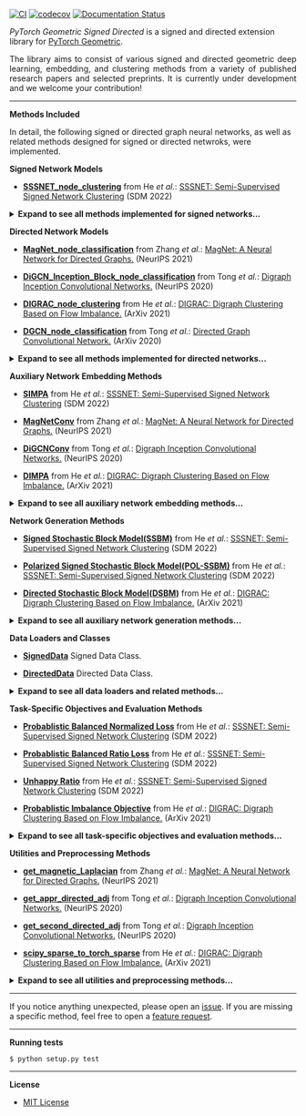 [![CI](https://github.com/SherylHYX/pytorch_geometric_signed_directed/actions/workflows/main.yml/badge.svg)](https://github.com/SherylHYX/pytorch_geometric_signed_directed/actions/workflows/main.yml)
[![codecov](https://codecov.io/gh/SherylHYX/pytorch_geometric_signed_directed/branch/main/graph/badge.svg?token=441OFDGWRB)](https://codecov.io/gh/SherylHYX/pytorch_geometric_signed_directed)
[![Documentation Status](https://readthedocs.org/projects/pytorch-geometric-signed-directed/badge/?version=latest)](https://pytorch-geometric-signed-directed.readthedocs.io/en/latest/?badge=latest)


*PyTorch Geometric Signed Directed* is a signed and directed extension library for [PyTorch Geometric](https://github.com/pyg-team/pytorch_geometric).

<p align="justify">The library aims to consist of various signed and directed geometric deep learning, embedding, and clustering methods from a variety of published research papers and selected preprints. It is currently under development and we welcome your contribution!


--------------------------------------------------------------------------------

**Methods Included**

In detail, the following signed or directed graph neural networks, as well as related methods designed for signed or directed netwroks, were implemented.


**Signed Network Models**

* **[SSSNET_node_clustering](https://github.com/SherylHYX/pytorch_geometric_signed_directed/blob/main/torch_geometric_signed_directed/nn/signed/SSSNET_node_clustering.py)** from He *et al.*: [SSSNET: Semi-Supervised Signed Network Clustering](https://arxiv.org/pdf/2110.06623.pdf) (SDM 2022)


<details>
<summary><b>Expand to see all methods implemented for signed networks...</b></summary>

more to come...

</details>
  
**Directed Network Models**

* **[MagNet_node_classification](https://github.com/SherylHYX/pytorch_geometric_signed_directed/blob/main/torch_geometric_signed_directed/nn/directed/MagNet_node_classification.py)** from Zhang *et al.*: [MagNet: A Neural Network for Directed Graphs.](https://arxiv.org/pdf/2102.11391.pdf) (NeurIPS 2021)

* **[DiGCN_Inception_Block_node_classification](https://github.com/SherylHYX/pytorch_geometric_signed_directed/blob/main/torch_geometric_signed_directed/nn/directed/DiGCN_Inception_Block_node_classification.py)** from Tong *et al.*: [Digraph Inception Convolutional Networks.](https://papers.nips.cc/paper/2020/file/cffb6e2288a630c2a787a64ccc67097c-Paper.pdf) (NeurIPS 2020)

* **[DIGRAC_node_clustering](https://github.com/SherylHYX/pytorch_geometric_signed_directed/blob/main/torch_geometric_signed_directed/nn/directed/DIGRAC_node_clustering.py)** from He *et al.*: [DIGRAC: Digraph Clustering Based on Flow Imbalance.](https://arxiv.org/pdf/2106.05194.pdf) (ArXiv 2021)

* **[DGCN_node_classification](https://github.com/SherylHYX/pytorch_geometric_signed_directed/blob/main/torch_geometric_signed_directed/nn/directed/DGCN_node_classification.py)** from Tong *et al.*: [Directed Graph Convolutional Network.](https://arxiv.org/pdf/2004.13970.pdf) (ArXiv 2020)


<details>
<summary><b>Expand to see all methods implemented for directed networks...</b></summary>


* **[DiGCN_node_classification](https://github.com/SherylHYX/pytorch_geometric_signed_directed/blob/main/torch_geometric_signed_directed/nn/directed/DiGCN_node_classification.py)** from Tong *et al.*: [Digraph Inception Convolutional Networks.](https://papers.nips.cc/paper/2020/file/cffb6e2288a630c2a787a64ccc67097c-Paper.pdf) (NeurIPS 2020)

</details>
  
**Auxiliary Network Embedding Methods**

* **[SIMPA](https://github.com/SherylHYX/pytorch_geometric_signed_directed/blob/main/torch_geometric_signed_directed/nn/signed/SIMPA.py)** from He *et al.*: [SSSNET: Semi-Supervised Signed Network Clustering](https://arxiv.org/pdf/2110.06623.pdf) (SDM 2022)

* **[MagNetConv](https://github.com/SherylHYX/pytorch_geometric_signed_directed/blob/main/torch_geometric_signed_directed/nn/directed/MagNetConv.py)** from Zhang *et al.*: [MagNet: A Neural Network for Directed Graphs.](https://arxiv.org/pdf/2102.11391.pdf) (NeurIPS 2021)

* **[DiGCNConv](https://github.com/SherylHYX/pytorch_geometric_signed_directed/blob/main/torch_geometric_signed_directed/nn/directed/DiGCNConv.py)** from Tong *et al.*: [Digraph Inception Convolutional Networks.](https://papers.nips.cc/paper/2020/file/cffb6e2288a630c2a787a64ccc67097c-Paper.pdf) (NeurIPS 2020)

* **[DIMPA](https://github.com/SherylHYX/pytorch_geometric_signed_directed/blob/main/torch_geometric_signed_directed/nn/directed/DIMPA.py)** from He *et al.*: [DIGRAC: Digraph Clustering Based on Flow Imbalance.](https://arxiv.org/pdf/2106.05194.pdf) (ArXiv 2021)


<details>
<summary><b>Expand to see all auxiliary network embedding methods...</b></summary>

* **[complex_relu_layer](https://github.com/SherylHYX/pytorch_geometric_signed_directed/blob/main/torch_geometric_signed_directed/nn/directed/complex_relu.py)** from Zhang *et al.*: [MagNet: A Neural Network for Directed Graphs.](https://arxiv.org/pdf/2102.11391.pdf) (NeurIPS 2021)
  
* **[DiGCN_Inception_Block](https://github.com/SherylHYX/pytorch_geometric_signed_directed/blob/main/torch_geometric_signed_directed/nn/directed/DiGCN_Inception_Block.py)** from Tong *et al.*: [Digraph Inception Convolutional Networks.](https://papers.nips.cc/paper/2020/file/cffb6e2288a630c2a787a64ccc67097c-Paper.pdf) (NeurIPS 2020)

* **[DGCNConv](https://github.com/SherylHYX/pytorch_geometric_signed_directed/blob/main/torch_geometric_signed_directed/nn/directed/DGCNConv.py)** from Tong *et al.*: [Directed Graph Convolutional Network.](https://arxiv.org/pdf/2004.13970.pdf) (ArXiv 2020)
  
</details>

**Network Generation Methods**

* **[Signed Stochastic Block Model(SSBM)](https://github.com/SherylHYX/pytorch_geometric_signed_directed/blob/main/torch_geometric_signed_directed/data/signed/SSBM.py)** from He *et al.*: [SSSNET: Semi-Supervised Signed Network Clustering](https://arxiv.org/pdf/2110.06623.pdf) (SDM 2022)

* **[Polarized Signed Stochastic Block Model(POL-SSBM)](https://github.com/SherylHYX/pytorch_geometric_signed_directed/blob/main/torch_geometric_signed_directed/data/signed/polarized_SSBM.py)** from He *et al.*: [SSSNET: Semi-Supervised Signed Network Clustering](https://arxiv.org/pdf/2110.06623.pdf) (SDM 2022)

* **[Directed Stochastic Block Model(DSBM)](https://github.com/SherylHYX/pytorch_geometric_signed_directed/blob/main/torch_geometric_signed_directed/data/directed/DSBM.py)** from He *et al.*: [DIGRAC: Digraph Clustering Based on Flow Imbalance.](https://arxiv.org/pdf/2106.05194.pdf) (ArXiv 2021)


<details>
<summary><b>Expand to see all auxiliary network generation methods...</b></summary>
  
more to come...

  
</details>

**Data Loaders and Classes**

* **[SignedData](https://github.com/SherylHYX/pytorch_geometric_signed_directed/blob/main/torch_geometric_signed_directed/data/signed/SignedData.py)** Signed Data Class.

* **[DirectedData](https://github.com/SherylHYX/pytorch_geometric_signed_directed/blob/main/torch_geometric_signed_directed/data/signed/DirectedData.py)** Directed Data Class.


<details>
<summary><b>Expand to see all data loaders and related methods...</b></summary>
  
more to come...

  
</details>

**Task-Specific Objectives and Evaluation Methods**

* **[Probablistic Balanced Normalized Loss](https://github.com/SherylHYX/pytorch_geometric_signed_directed/blob/main/torch_geometric_signed_directed/utils/signed/prob_balanced_normalized_loss.py)** from He *et al.*: [SSSNET: Semi-Supervised Signed Network Clustering](https://arxiv.org/pdf/2110.06623.pdf) (SDM 2022)

* **[Probablistic Balanced Ratio Loss](https://github.com/SherylHYX/pytorch_geometric_signed_directed/blob/main/torch_geometric_signed_directed/utils/signed/prob_balanced_ratio_loss.py)** from He *et al.*: [SSSNET: Semi-Supervised Signed Network Clustering](https://arxiv.org/pdf/2110.06623.pdf) (SDM 2022)

* **[Unhappy Ratio](https://github.com/SherylHYX/pytorch_geometric_signed_directed/blob/main/torch_geometric_signed_directed/utils/signed/unhappy_ratio.py)** from He *et al.*: [SSSNET: Semi-Supervised Signed Network Clustering](https://arxiv.org/pdf/2110.06623.pdf) (SDM 2022)

* **[Probablistic Imbalance Objective](https://github.com/SherylHYX/pytorch_geometric_signed_directed/blob/main/torch_geometric_signed_directed/utils/directed/prob_imbalance_loss.py)** from He *et al.*: [DIGRAC: Digraph Clustering Based on Flow Imbalance.](https://arxiv.org/pdf/2106.05194.pdf) (ArXiv 2021)


<details>
<summary><b>Expand to see all task-specific objectives and evaluation methods...</b></summary>
  
more to come...

  
</details>

**Utilities and Preprocessing Methods**

* **[get_magnetic_Laplacian](https://github.com/SherylHYX/pytorch_geometric_signed_directed/blob/main/torch_geometric_signed_directed/utils/directed/get_magnetic_Laplacian.py)** from Zhang *et al.*: [MagNet: A Neural Network for Directed Graphs.](https://arxiv.org/pdf/2102.11391.pdf) (NeurIPS 2021)

* **[get_appr_directed_adj](https://github.com/SherylHYX/pytorch_geometric_signed_directed/blob/main/torch_geometric_signed_directed/utils/directed/get_adjs_DiGCN.py)** from Tong *et al.*: [Digraph Inception Convolutional Networks.](https://papers.nips.cc/paper/2020/file/cffb6e2288a630c2a787a64ccc67097c-Paper.pdf) (NeurIPS 2020)

* **[get_second_directed_adj](https://github.com/SherylHYX/pytorch_geometric_signed_directed/blob/main/torch_geometric_signed_directed/utils/directed/get_adjs_DiGCN.py)** from Tong *et al.*: [Digraph Inception Convolutional Networks.](https://papers.nips.cc/paper/2020/file/cffb6e2288a630c2a787a64ccc67097c-Paper.pdf) (NeurIPS 2020)

* **[scipy_sparse_to_torch_sparse](https://github.com/SherylHYX/pytorch_geometric_signed_directed/blob/main/torch_geometric_signed_directed/utils/general/scipy_sparse_to_torch_sparse.py)** from He *et al.*: [DIGRAC: Digraph Clustering Based on Flow Imbalance.](https://arxiv.org/pdf/2106.05194.pdf) (ArXiv 2021)

<details>
<summary><b>Expand to see all utilities and preprocessing methods...</b></summary>
  
* **[meta_graph_generation](https://github.com/SherylHYX/pytorch_geometric_signed_directed/blob/main/torch_geometric_signed_directed/utils/directed/meta_graph_generation.py)** from He *et al.*: [DIGRAC: Digraph Clustering Based on Flow Imbalance.](https://arxiv.org/pdf/2106.05194.pdf) (ArXiv 2021)

* **[extract_network](https://github.com/SherylHYX/pytorch_geometric_signed_directed/blob/main/torch_geometric_signed_directed/utils/general/extract_network.py)** from He *et al.*: [DIGRAC: Digraph Clustering Based on Flow Imbalance.](https://arxiv.org/pdf/2106.05194.pdf) (ArXiv 2021)

* **[directed_features_in_out](https://github.com/SherylHYX/pytorch_geometric_signed_directed/blob/main/torch_geometric_signed_directed/utils/directed/features_in_out.py)** from Tong *et al.*: [Directed Graph Convolutional Network.](https://arxiv.org/pdf/2004.13970.pdf) (ArXiv 2020)

  
</details>

--------------------------------------------------------------------------------

If you notice anything unexpected, please open an [issue](https://github.com/SherylHYX/pytorch_geometric_signed_directed/issues). If you are missing a specific method, feel free to open a [feature request](https://github.com/SherylHYX/pytorch_geometric_signed_directed/issues).


--------------------------------------------------------------------------------

**Running tests**

```
$ python setup.py test
```
--------------------------------------------------------------------------------

**License**

- [MIT License](https://github.com/SherylHYX/pytorch_geometric_signed_directed/blob/master/LICENSE)